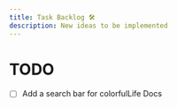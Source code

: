 ```yaml
---
title: Task Backlog 🛠
description: New ideas to be implemented
---
```


# TODO

- [ ] Add a search bar for colorfulLife Docs
